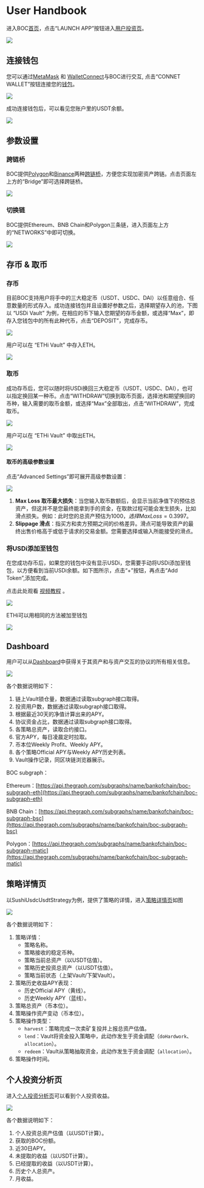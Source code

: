 # User Handbook

进入BOC[首页](https://bankofchain.io/#/)，点击“LAUNCH APP”按钮进入[用户投资页](https://v1.bankofchain.io/#/invest)。

![](<../.gitbook/assets/launchapp.png>)

## 连接钱包

您可以通过[MetaMask](https://metamask.io/#/) 和 [WalletConnect](https://walletconnect.com/#/)与BOC进行交互, 点击“CONNET WALLET”按钮连接您的[钱包](../more/appendix.md#wallet)。

![](<../.gitbook/assets/connectwallet.png>)

成功连接钱包后，可以看见您账户里的USDT余额。

![](<../.gitbook/assets/pic-4.png>)

## 参数设置

### 跨链桥

BOC提供[Polygon](https://wallet.polygon.technology/#/)和[Binance](https://www.binance.com/#/)两种[跨链桥](../more/appendix.md#bridge)，方便您实现加密资产跨链。点击页面左上方的“Bridge”即可选择跨链桥。

![](<../.gitbook/assets/chainbridge.png>)

### 切换链

BOC提供Ethereum、BNB Chain和Polygon三条链，进入页面左上方的“NETWORKS”中即可切换。

![](<../.gitbook/assets/networkchange.png>)

## 存币 & 取币

### 存币

目前BOC支持用户将手中的三大稳定币（USDT、USDC、DAI）以任意组合、任意数量的形式存入。成功连接钱包并且设置好参数之后，选择期望存入的池，下图以 “USDi Vault” 为例，在相应的币下输入您期望的存币金额，或选择“Max”，即存入您钱包中的所有此种代币，点击“DEPOSIT”，完成存币。

![](<../.gitbook/assets/pic-7.png>)

用户可以在 “ETHi Vault” 中存入ETH。

![](<../.gitbook/assets/depositpage\_eth.PNG>)

### 取币

成功存币后，您可以随时将USDi换回三大稳定币（USDT、USDC、DAI），也可以指定换回某一种币。点击“WITHDRAW”切换到取币页面，选择池和期望换回的币种，输入需要的取币金额，或选择“Max”全部取出，点击“WITHDRAW”，完成取币。

![](<../.gitbook/assets/pic-8.png>)

用户可以在 “ETHi Vault” 中取出ETH。

![](../.gitbook/assets/withdraw\_eth.PNG)

#### 取币的高级参数设置

点击“Advanced Settings”即可展开高级参数设置：

![](<../.gitbook/assets/advancesetting.png>)

1. **Max Loss 取币最大损失**：当您输入取币数额后，会显示当前净值下的预估总资产，但这并不是您最终能拿到手的资金，在取款过程可能会发生损失，比如滑点损失。例如：此时您的总资产预估为$1000，选择Max Loss = 0.3%，则您拿到手的资金不会少于$997。
2. **Slippage 滑点**：指买方和卖方预期之间的价格差异。滑点可能导致资产的最终出售价格高于或低于请求的交易金额。您需要选择或输入所能接受的滑点。

### 将USDi添加至钱包

在您成功存币后，如果您的钱包中没有显示USDi，您需要手动将USDi添加至钱包，以方便看到当前USDi余额。如下图所示，点击“+”按钮，再点击“Add Token”,添加完成。

点击此处观看 [视频教程](https://youtu.be/53kB-HakZCk) 。

![](<../.gitbook/assets/addtoken.png>)

ETHi可以用相同的方法被加至钱包

![](<../.gitbook/assets/addtoken_ethi.png>)

## Dashboard

用户可以从[Dashboard](https://dashboard-v1.bankofchain.io/#/)中获得关于其资产和与资产交互的协议的所有相关信息。

![](<../.gitbook/assets/dashboard.jpg>)

各个数据说明如下：

1. 链上Vault锁仓量，数据通过读取subgraph接口取得。
2. 投资用户数，数据通过读取subgraph接口取得。
3. 根据最近30天的净值计算出来的APY。
4. 协议资金占比，数据通过读取subgraph接口取得。
5. 各策略总资产，读取合约接口。
6. 官方APY，每日凌晨定时拉取。
7. 币本位Weekly Profit、Weekly APY。
8. 各个策略Official APY与Weekly APY历史列表。
9. Vault操作记录，同区块链浏览器展示。

BOC subgraph：

Ethereum：[https://api.thegraph.com/subgraphs/name/bankofchain/boc-subgraph-eth](https://api.thegraph.com/subgraphs/name/bankofchain/boc-subgraph-eth)

BNB Chain：[https://api.thegraph.com/subgraphs/name/bankofchain/boc-subgraph-bsc](https://api.thegraph.com/subgraphs/name/bankofchain/boc-subgraph-bsc)

Polygon：[https://api.thegraph.com/subgraphs/name/bankofchain/boc-subgraph-matic](https://api.thegraph.com/subgraphs/name/bankofchain/boc-subgraph-matic)

## 策略详情页

以SushiUsdcUsdtStrategy为例，提供了策略的详情，进入[策略详情页](https://dashboard.bankofchain.io/#/strategy?id=0x4717eaa5da97f11bda3a3f021a20fd8cb72eab64\&chain=137)如图

![](<../.gitbook/assets/detail.jpg>)

各个数据说明如下：

1. 策略详情：
   * 策略名称。
   * 策略接收的稳定币种。
   * 策略当前总资产（以USDT估值）。
   * 策略历史投资总资产（以USDT估值）。
   * 策略当前状态（上架Vault/下架Vault）。
2. 策略历史收益APY表现：
   * 历史Official APY（黄线）。
   * 历史Weekly APY（蓝线）。
3. 策略总资产（币本位）。
4. 策略操作资产变动（币本位）。
5. 策略操作类型：
   * `harvest`：策略完成一次卖矿复投并上报总资产估值。
   * `lend`：Vault将资金投入策略中，此动作发生于资金调配（`doHardwork`、`allocation`）。
   * `redeem`：Vault从策略抽取资金，此动作发生于资金调配（`allocation`）。
6. 策略操作时间。

## 个人投资分析页

进入[个人投资分析页](https://dashboard.bankofchain.io/#/mine?chain=1)可以看到个人投资收益。

![](<../.gitbook/assets/personalpage.jpg>)

各个数据说明如下：

1. 个人投资总资产估值（以USDT计算）。
2. 获取的BOC份额。
3. 近30日APY。
4. 未提取的收益（以USDT计算）。
5. 已经提取的收益（以USDT计算）。
6. 历史个人总资产。
7. 月收益。
